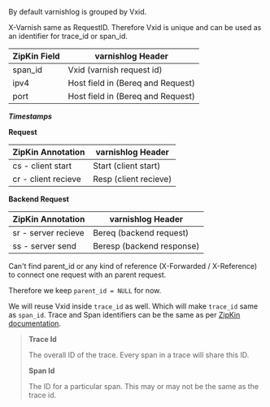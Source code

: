 By default varnishlog is grouped by Vxid.

X-Varnish same as RequestID. Therefore Vxid is unique and can be used as an identifier for trace_id or span_id.



| ZipKin Field | varnishlog Header  |
|---|---|
| span_id   | Vxid (varnish request id)  |
| ipv4 | Host field in (Bereq and Request) |
| port | Host field in (Bereq and Request)  |


***Timestamps***

**Request**

| ZipKin Annotation | varnishlog Header  |
|---|---|
| cs - client start   | Start (client start)  |
| cr - client recieve   | Resp (client recieve)  |

**Backend Request**

| ZipKin Annotation | varnishlog Header  |
|---|---|
| sr - server recieve   | Bereq (backend request)  |
| ss - server send   | Beresp (backend response)  |


Can't find parent_id or any kind of reference (X-Forwarded / X-Reference) to connect one request with an parent request.

Therefore we keep ``parent_id = NULL`` for now.

We will reuse Vxid inside ``trace_id`` as well. Which will make ``trace_id`` same as ``span_id``. Trace and Span identifiers can be the same as per [ZipKin documentation](http://twitter.github.io/zipkin/Instrumenting.html).

>**Trace Id**
>
>The overall ID of the trace. Every span in a trace will share this ID.
>
>**Span Id**
>
>The ID for a particular span. This may or may not be the same as the trace id.
